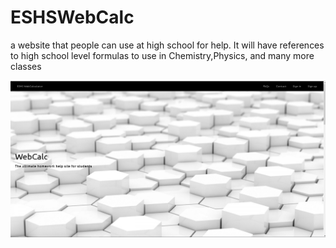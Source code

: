 # ESHSWebCalc

a website that people can use at high school for help.
It will have references to high school level formulas to use in Chemistry,Physics, and many more classes

![alt tag](https://github.com/ESHS-Computer-Science/ESHSWebCalc/blob/master/img/eshs_webcalc.png)
